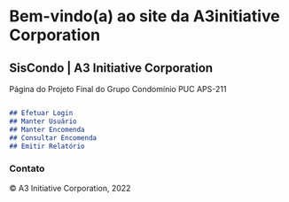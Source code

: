 # Bem-vindo(a) ao site da A3initiative Corporation

## SisCondo | A3 Initiative Corporation

Página do Projeto Final do Grupo Condomínio PUC APS-211 

```markdown

## Efetuar Login 
## Manter Usuário
## Manter Encomenda
## Consultar Encomenda
## Emitir Relatório

```

### Contato

© A3 Initiative Corporation, 2022
